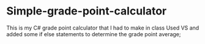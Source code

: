 # Simple-grade-point-calculator
This is my C# grade point calculator that I had to make in class
Used VS and added some if else statements to determine the grade point average;

